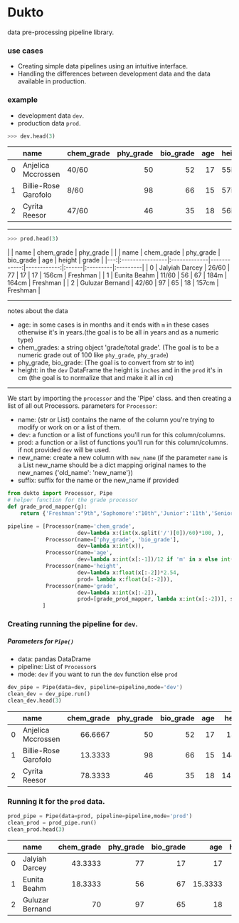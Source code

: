 # Dukto
data pre-processing pipeline library.


### use cases 
* Creating simple data pipelines using an intuitive interface.
* Handling the differences  between development data and the data available in production.  


### example
- development data `dev`. 
- production data `prod`. 

```python
>>> dev.head(3)
```

|    | name                 | chem_grade   |   phy_grade |   bio_grade |   age | height   | grade   |
|---:|:---------------------|:-------------|------------:|------------:|------:|:---------|:--------|
|  0 | Anjelica Mccrossen   | 40/60        |          50 |          52 |    17 | 55in     | 9th     |
|  1 | Billie-Rose Garofolo | 8/60         |          98 |          66 |    15 | 57in     | 9th     |
|  2 | Cyrita Reesor        | 47/60        |          46 |          35 |    18 | 56in     | 9th     |

----
```python
>>> prod.head(3)
```
|    | name               | chem_grade   |   phy_grade |   |    | name            | chem_grade   |   phy_grade |   bio_grade | age   | height   | grade    |
|---:|:----------------|:-------------|------------:|------------:|:------|:---------|:---------|
|  0 | Jalyiah Darcey  | 26/60        |          77 |          17 | 17    | 156cm    | Freshman |
|  1 | Eunita Beahm    | 11/60        |          56 |          67 | 184m  | 164cm    | Freshman |
|  2 | Guluzar Bernand | 42/60        |          97 |          65 | 18    | 157cm    | Freshman |

---

notes about the data
- age: in some cases is in months and it ends with `m` in these cases otherwise it's in years.(the goal is to be all in years and as a numeric type)
- chem_grades: a string object 'grade/total grade'. (The goal is to be a numeric grade out of 100 like `phy_grade`, `phy_grade`) 
- phy_grade, bio_grade: (The goal is to convert from str to int) 
- height: in the `dev` DataFrame the height is `inches` and in the `prod` it's in cm (the goal is to normalize that and make it all in `cm`)

---

We start by importing the `processor` and the 'Pipe' class.
and then creating a list of all out Processors.
parameters for `Processor`:
	
- name: (str or List) contains the name of the column you're trying to modify or work on or a list of them.
- dev: a function or a list of functions you'll run for this column/columns.
- prod: a function or a list of functions you'll run for this column/columns. if not provided `dev` will be used.
- new_name: create a new column with `new_name` (if the parameter `name` is a List new_name should be a dict mapping original names to the new_names {'old_name': 'new_name'}) 
- suffix: suffix for the name or the new_name if provided
	
	

 
```python
from dukto import Processor, Pipe
# helper function for the grade processor
def grade_prod_mapper(g):
    return {'Freshman':"9th",'Sophomore':"10th",'Junior':'11th','Senior':"12th"}[g]

pipeline = [Processor(name='chem_grade', 
                      dev=lambda x:(int(x.split('/')[0])/60)*100, ),
            Processor(name=['phy_grade', 'bio_grade'], 
                      dev=lambda x:int(x)),
            Processor(name='age', 
                      dev=lambda x:int(x[:-1])/12 if 'm' in x else int(x)),
            Processor(name='height', 
                      dev=lambda x:float(x[:-2])*2.54, 
                      prod= lambda x:float(x[:-2])),
            Processor(name='grade', 
                      dev=lambda x:int(x[:-2]),
                      prod=[grade_prod_mapper, lambda x:int(x[:-2])], suffix='_new')
           ]
```

### Creating running the pipeline for `dev`.


##### Parameters for `Pipe()`
- data: pandas DataDrame
- pipeline: List of `Processor`s
- mode: `dev` if you want to run the `dev` function else `prod`
```python
dev_pipe = Pipe(data=dev, pipeline=pipeline,mode='dev')
clean_dev = dev_pipe.run()
clean_dev.head(3)
```
|    | name                 |   chem_grade |   phy_grade |   bio_grade |   age |   height | grade   |   grade_new |
|---:|:---------------------|-------------:|------------:|------------:|------:|---------:|:--------|------------:|
|  0 | Anjelica Mccrossen   |      66.6667 |          50 |          52 |    17 |   139.7  | 9th     |           9 |
|  1 | Billie-Rose Garofolo |      13.3333 |          98 |          66 |    15 |   144.78 | 9th     |           9 |
|  2 | Cyrita Reesor        |      78.3333 |          46 |          35 |    18 |   142.24 | 9th     |           9 |

### Running it for the `prod` data.

```python
prod_pipe = Pipe(data=prod, pipeline=pipeline,mode='prod')
clean_prod = prod_pipe.run()
clean_prod.head(3)
```


|    | name            |   chem_grade |   phy_grade |   bio_grade |     age |   height | grade    |   grade_new |
|---:|:----------------|-------------:|------------:|------------:|--------:|---------:|:---------|------------:|
|  0 | Jalyiah Darcey  |      43.3333 |          77 |          17 | 17      |      156 | Freshman |           9 |
|  1 | Eunita Beahm    |      18.3333 |          56 |          67 | 15.3333 |      164 | Freshman |           9 |
|  2 | Guluzar Bernand |      70      |          97 |          65 | 18      |      157 | Freshman |           9 |



